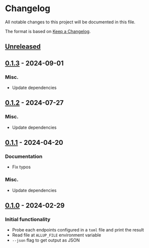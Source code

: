 # Changelog

All notable changes to this project will be documented in this file.

The format is based on [Keep a Changelog](https://keepachangelog.com/en/1.0.0/).


## [Unreleased]


## [0.1.3] - 2024-09-01

### Misc.

* Update dependencies


## [0.1.2] - 2024-07-27

### Misc.

* Update dependencies


## [0.1.1] - 2024-04-20

### Documentation

* Fix typos

### Misc.

* Update dependencies


## [0.1.0] - 2024-02-29


### Initial functionality

* Probe each endpoints configured in a `toml` file and print the result
* Read file at `ALLUP_FILE` environment variable
* `--json` flag to get output as JSON

[Unreleased]: https://github.com/jcornaz/allup/compare/v0.1.3...HEAD
[0.1.3]: https://github.com/jcornaz/allup/compare/v0.1.2...v0.1.3
[0.1.2]: https://github.com/jcornaz/allup/compare/v0.1.1...v0.1.2
[0.1.1]: https://github.com/jcornaz/allup/compare/v0.1.0...v0.1.1
[0.1.0]: https://github.com/jcornaz/allup/compare/...v0.1.0
